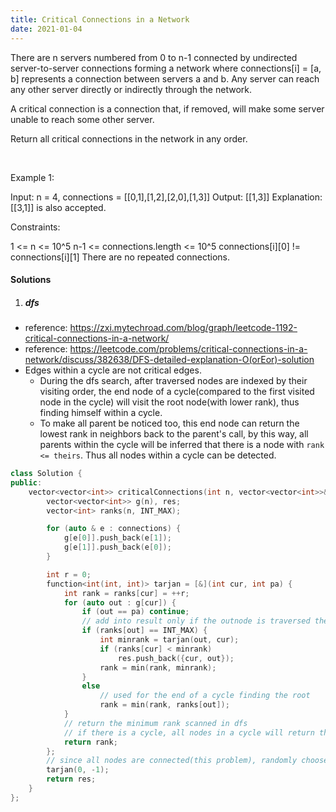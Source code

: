 ```yaml
---
title: Critical Connections in a Network
date: 2021-01-04
---
```

There are n servers numbered from 0 to n-1 connected by undirected server-to-server connections forming a network where connections[i] = [a, b] represents a connection between servers a and b. Any server can reach any other server directly or indirectly through the network.

A critical connection is a connection that, if removed, will make some server unable to reach some other server.

Return all critical connections in the network in any order.

 

Example 1:



Input: n = 4, connections = [[0,1],[1,2],[2,0],[1,3]]
Output: [[1,3]]
Explanation: [[3,1]] is also accepted.
 

Constraints:

1 <= n <= 10^5
n-1 <= connections.length <= 10^5
connections[i][0] != connections[i][1]
There are no repeated connections.

#### Solutions

1. ##### dfs

- reference: https://zxi.mytechroad.com/blog/graph/leetcode-1192-critical-connections-in-a-network/
- reference: https://leetcode.com/problems/critical-connections-in-a-network/discuss/382638/DFS-detailed-explanation-O(orEor)-solution
- Edges within a cycle are not critical edges. 
    - During the dfs search, after traversed nodes are indexed by their visiting order, the end node of a cycle(compared to the first visited node in the cycle) will visit the root node(with lower rank), thus finding himself within a cycle. 
    - To make all parent be  noticed too, this end node can return the lowest rank in neighbors back to the parent's call, by this way, all parents within the cycle will be inferred that there is a node with `rank <= theirs`. Thus all nodes within a cycle can be detected.

```cpp
class Solution {
public:
    vector<vector<int>> criticalConnections(int n, vector<vector<int>>& connections) {
        vector<vector<int>> g(n), res;
        vector<int> ranks(n, INT_MAX);

        for (auto & e : connections) {
            g[e[0]].push_back(e[1]);
            g[e[1]].push_back(e[0]);
        }

        int r = 0;
        function<int(int, int)> tarjan = [&](int cur, int pa) {
            int rank = ranks[cur] = ++r;
            for (auto out : g[cur]) {
                if (out == pa) continue;
                // add into result only if the outnode is traversed the first time
                if (ranks[out] == INT_MAX) {
                    int minrank = tarjan(out, cur);
                    if (ranks[cur] < minrank)
                        res.push_back({cur, out});
                    rank = min(rank, minrank);
                }
                else
                    // used for the end of a cycle finding the root
                    rank = min(rank, ranks[out]);
            }
            // return the minimum rank scanned in dfs
            // if there is a cycle, all nodes in a cycle will return the rank of the root.
            return rank;
        };
        // since all nodes are connected(this problem), randomly choose a starting point
        tarjan(0, -1);
        return res;
    }
};
```